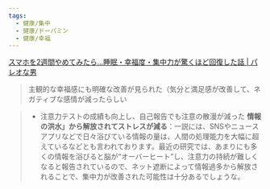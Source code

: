 ```yaml
---
tags:
  - 健康/集中
  - 健康/ドーパミン
  - 健康/幸福
---
```

[スマホを2週間やめてみたら…睡眠・幸福度・集中力が驚くほど回復した話 | パレオな男](https://yuchrszk.blogspot.com/2025/05/2.html)

>主観的な幸福感にも明確な改善が見られた（気分と満足感が改善して、ネガティブな感情が減ったらしい

>- 注意力テストの成績も向上し、自己報告でも注意の散漫が減った
>**情報の洪水」から解放されてストレスが減る**：一説には、SNSやニュースアプリなどで日々浴びている情報の量は、人間の処理能力を大幅に超えているなどとも言われております。最近の研究では、あまりにも多くの情報を浴びると脳が“オーバーヒート”し、注意力の持続が難しくなると報告されているので、ネット遮断によって情報過多から解放されることで、集中力が改善された可能性は十分あるでしょうな。

